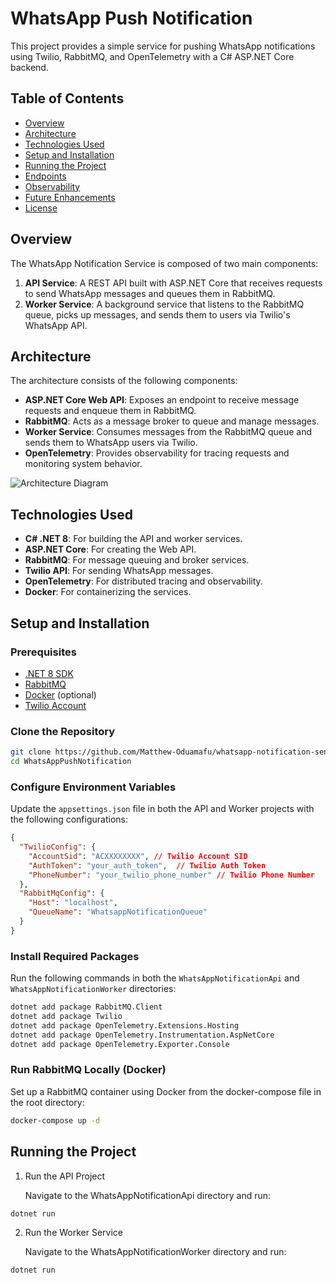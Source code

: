 # WhatsApp Push Notification

This project provides a simple service for pushing WhatsApp notifications using Twilio, RabbitMQ, and OpenTelemetry with a C# ASP.NET Core backend.

## Table of Contents

- [Overview](#overview)
- [Architecture](#architecture)
- [Technologies Used](#technologies-used)
- [Setup and Installation](#setup-and-installation)
- [Running the Project](#running-the-project)
- [Endpoints](#endpoints)
- [Observability](#observability)
- [Future Enhancements](#future-enhancements)
- [License](#license)

## Overview

The WhatsApp Notification Service is composed of two main components:

1. **API Service**: A REST API built with ASP.NET Core that receives requests to send WhatsApp messages and queues them in RabbitMQ.
2. **Worker Service**: A background service that listens to the RabbitMQ queue, picks up messages, and sends them to users via Twilio's WhatsApp API.

## Architecture

The architecture consists of the following components:

- **ASP.NET Core Web API**: Exposes an endpoint to receive message requests and enqueue them in RabbitMQ.
- **RabbitMQ**: Acts as a message broker to queue and manage messages.
- **Worker Service**: Consumes messages from the RabbitMQ queue and sends them to WhatsApp users via Twilio.
- **OpenTelemetry**: Provides observability for tracing requests and monitoring system behavior.

![Architecture Diagram](https://via.placeholder.com/800x400.png?text=Architecture+Diagram)

## Technologies Used

- **C# .NET 8**: For building the API and worker services.
- **ASP.NET Core**: For creating the Web API.
- **RabbitMQ**: For message queuing and broker services.
- **Twilio API**: For sending WhatsApp messages.
- **OpenTelemetry**: For distributed tracing and observability.
- **Docker**: For containerizing the services.

## Setup and Installation

### Prerequisites

- [.NET 8 SDK](https://dotnet.microsoft.com/download/dotnet/8.0)
- [RabbitMQ](https://www.rabbitmq.com/download.html)
- [Docker](https://www.docker.com/get-started) (optional)
- [Twilio Account](https://www.twilio.com/try-twilio)

### Clone the Repository

```bash
git clone https://github.com/Matthew-Oduamafu/whatsapp-notification-sender.git
cd WhatsAppPushNotification
```

### Configure Environment Variables
Update the `appsettings.json` file in both the API and Worker projects with the following configurations:
```json
{
  "TwilioConfig": {
    "AccountSid": "ACXXXXXXXX", // Twilio Account SID
    "AuthToken": "your_auth_token",  // Twilio Auth Token
    "PhoneNumber": "your_twilio_phone_number" // Twilio Phone Number
  },
  "RabbitMqConfig": {
    "Host": "localhost",
    "QueueName": "WhatsappNotificationQueue"
  }
}
```

### Install Required Packages
Run the following commands in both the `WhatsAppNotificationApi` and `WhatsAppNotificationWorker` directories:
```bash
dotnet add package RabbitMQ.Client
dotnet add package Twilio
dotnet add package OpenTelemetry.Extensions.Hosting
dotnet add package OpenTelemetry.Instrumentation.AspNetCore
dotnet add package OpenTelemetry.Exporter.Console
```

### Run RabbitMQ Locally (Docker)
Set up a RabbitMQ container using Docker from the docker-compose file in the root directory:
```bash
docker-compose up -d
```

## Running the Project
1. Run the API Project

   Navigate to the WhatsAppNotificationApi directory and run:
```bash
dotnet run
```
2. Run the Worker Service

   Navigate to the WhatsAppNotificationWorker directory and run:

```bash
dotnet run
```

